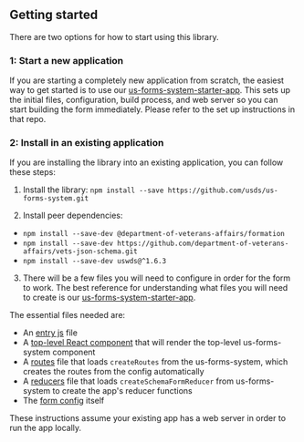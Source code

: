 ## Getting started

There are two options for how to start using this library.

### 1: Start a new application

If you are starting a completely new application from scratch, the easiest way to get started is to use our [us-forms-system-starter-app](https://github.com/usds/us-forms-system-starter-app). This sets up the initial files, configuration, build process, and web server so you can start building the form immediately. Please refer to the set up instructions in that repo.

### 2: Install in an existing application

If you are installing the library into an existing application, you can follow these steps:

1. Install the library: 
`npm install --save https://github.com/usds/us-forms-system.git`

2. Install peer dependencies:
- `npm install --save-dev @department-of-veterans-affairs/formation`
- `npm install --save-dev https://github.com/department-of-veterans-affairs/vets-json-schema.git`
- `npm install --save-dev uswds@^1.6.3`

3. There will be a few files you will need to configure in order for the form to work. The best reference for understanding what files you will need to create is our [us-forms-system-starter-app](https://github.com/usds/us-forms-system-starter-app).

The essential files needed are:
- An [entry js](https://github.com/usds/us-forms-system-starter-app/blob/master/app.js) file
- A [top-level React component](https://github.com/usds/us-forms-system-starter-app/blob/master/js/components/Form.jsx) that will render the top-level us-forms-system component
- A [routes](https://github.com/usds/us-forms-system-starter-app/blob/master/js/routes.jsx) file that loads `createRoutes` from the us-forms-system, which creates the routes from the config automatically
- A [reducers](https://github.com/usds/us-forms-system-starter-app/blob/master/js/reducers.js) file that loads `createSchemaFormReducer` from us-forms-system to create the app's reducer functions
- The [form config](https://github.com/usds/us-forms-system-starter-app/blob/master/js/config/form.js) itself

These instructions assume your existing app has a web server in order to run the app locally.